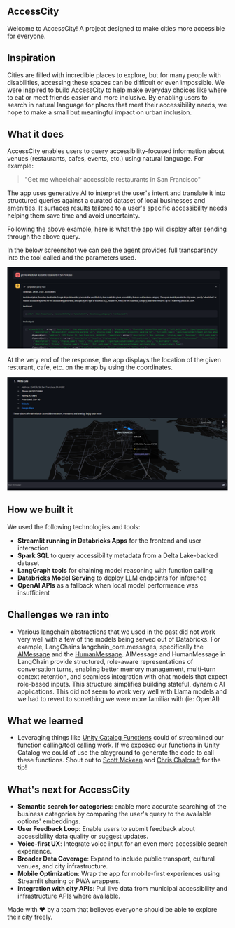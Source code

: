 ## AccessCity

Welcome to AccessCity! A project designed to make cities more accessible for everyone.

## Inspiration

Cities are filled with incredible places to explore, but for many people with disabilities, accessing these spaces can be difficult or even impossible. We were inspired to build AccessCity to help make everyday choices like where to eat or meet friends easier and more inclusive. By enabling users to search in natural language for places that meet their accessibility needs, we hope to make a small but meaningful impact on urban inclusion.

## What it does

AccessCity enables users to query accessibility-focused information about venues (restaurants, cafes, events, etc.) using natural language. For example:

> "Get me wheelchair accessible restaurants in San Francisco"

The app uses generative AI to interpret the user's intent and translate it into structured queries against a curated dataset of local businesses and amenities. It surfaces results tailored to a user's specific accessibility needs helping them save time and avoid uncertainty.

Following the above example, here is what the app will display after sending through the above query.

In the below screenshot we can see the agent provides full transparency into the tool called and the parameters used.

![image](./assets/image_1.png)

At the very end of the response, the app displays the location of the given resturant, cafe, etc. on the map by using the coordinates.

![image](./assets/image_2.png)

## How we built it

We used the following technologies and tools:

- **Streamlit running in Databricks Apps** for the frontend and user interaction
- **Spark SQL** to query accessibility metadata from a Delta Lake-backed dataset
- **LangGraph tools** for chaining model reasoning with function calling
- **Databricks Model Serving** to deploy LLM endpoints for inference
- **OpenAI APIs** as a fallback when local model performance was insufficient

## Challenges we ran into

- Various langchain abstractions that we used in the past did not work very well with a few of the models being served out of Databricks. For example, LangChains langchain_core.messages, specifically the [AIMessage](https://python.langchain.com/api_reference/core/messages/langchain_core.messages.ai.AIMessage.html) and the [HumanMessage](https://python.langchain.com/api_reference/core/messages/langchain_core.messages.human.HumanMessage.html). AIMessage and HumanMessage in LangChain provide structured, role-aware representations of conversation turns, enabling better memory management, multi-turn context retention, and seamless integration with chat models that expect role-based inputs. This structure simplifies building stateful, dynamic AI applications. This did not seem to work very well with Llama models and we had to revert to something we were more familiar with (ie: OpenAI)

## What we learned

- Leveraging things like [Unity Catalog Functions](https://learn.microsoft.com/en-us/azure/databricks/generative-ai/agent-framework/create-custom-tool) could of streamlined our function calling/tool calling work. If we exposed our functions in Unity Catalog we could of use the playground to generate the code to call these functions. Shout out to [Scott Mckean](https://www.linkedin.com/in/scotthmckean/) and [Chris Chalcraft](https://www.linkedin.com/in/cchalc/) for the tip! 

## What's next for AccessCity

- **Semantic search for categories**: enable more accurate searching of the business categories by comparing the user's query to the available options' embeddings.
- **User Feedback Loop**: Enable users to submit feedback about accessibility data quality or suggest updates.
- **Voice-first UX**: Integrate voice input for an even more accessible search experience.
- **Broader Data Coverage**: Expand to include public transport, cultural venues, and city infrastructure.
- **Mobile Optimization**: Wrap the app for mobile-first experiences using Streamlit sharing or PWA wrappers.
- **Integration with city APIs**: Pull live data from municipal accessibility and infrastructure APIs where available.

Made with ❤️ by a team that believes everyone should be able to explore their city freely.
